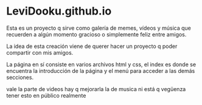 # LeviDooku.github.io

Esta es un proyecto q sirve como galería de memes, vídeos y música que recuerden a algún momento gracioso o simplemente feliz entre amigos.  

La idea de esta creación viene de querer hacer un proyecto q poder compartir con mis amigos.  

La página en sí consiste en varios archivos html y css, el index es donde se encuentra la introducción de la página y el menú para acceder a las demás secciones.


vale la parte de videos hay q mejorarla la de musica ni está q vegüenza tener esto en público realmente 
